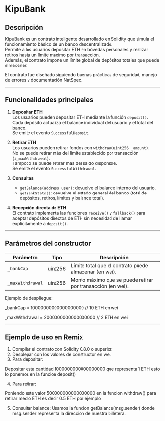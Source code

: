 # KipuBank

## Descripción

KipuBank es un contrato inteligente desarrollado en Solidity que simula el funcionamiento básico de un banco descentralizado.  
Permite a los usuarios depositar ETH en bóvedas personales y realizar retiros hasta un límite máximo por transacción.  
Además, el contrato impone un límite global de depósitos totales que puede almacenar.

El contrato fue diseñado siguiendo buenas prácticas de seguridad, manejo de errores y documentación NatSpec.

---

## Funcionalidades principales

1. **Depositar ETH**  
   Los usuarios pueden depositar ETH mediante la función `deposit()`.  
   Cada depósito actualiza el balance individual del usuario y el total del banco.  
   Se emite el evento `SuccessfulDeposit`.

2. **Retirar ETH**  
   Los usuarios pueden retirar fondos con `withdraw(uint256 _amount)`.  
   No se puede retirar más del límite establecido por transacción (`i_maxWithdrawal`).  
   Tampoco se puede retirar más del saldo disponible.  
   Se emite el evento `SuccessfulWithdrawal`.

3. **Consultas**  
   - `getBalance(address user)`: devuelve el balance interno del usuario.  
   - `getBankStats()`: devuelve el estado general del banco (total de depósitos, retiros, límites y balance total).

4. **Recepción directa de ETH**  
   El contrato implementa las funciones `receive()` y `fallback()` para aceptar depósitos directos de ETH sin necesidad de llamar explícitamente a `deposit()`.

---

## Parámetros del constructor

| Parámetro | Tipo | Descripción |
|------------|------|-------------|
| `_bankCap` | uint256 | Límite total que el contrato puede almacenar (en wei). |
| `_maxWithdrawal` | uint256 | Monto máximo que se puede retirar por transacción (en wei). |

Ejemplo de despliegue:

_bankCap = 10000000000000000000 // 10 ETH en wei

_maxWithdrawal = 2000000000000000000 // 2 ETH en wei


---

## Ejemplo de uso en Remix

1. Compilar el contrato con Solidity 0.8.0 o superior.  
2. Desplegar con los valores de constructor en wei.  
3. Para depositar:

Depositar esta cantidad 1000000000000000000 que representa 1 ETH esto lo ponemos en la funcion deposit()

4. Para retirar:

Poniendo este valor 500000000000000000  en la funcion withdraw() para retirar medio ETH es decir 0.5 ETH por ejemplo

5. Consultar balance:
Usamos la funcion getBalance(msg.sender) donde msg.sender representa la direccion de nuestra billetera.


